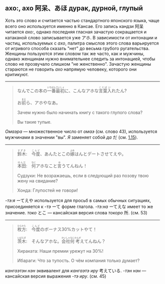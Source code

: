 ## ахо:, ахо 阿呆、あほ дурак, дурной, глупый

Хоть это слово и считается частью стандартного японского языка, чаще всего оно используется именно в Кансае. Его запись кандзи 阿呆 читается *ахо:*, однако последняя гласная зачастую сокращается и катаканой слово записывается уже アホ. В зависимости от интонации и частиц, используемых с *ахо*, палитра смыслов этого слова варьируется от игривого способа сказать "нет" до весьма грубого ругательства. Женщины пользуются этим словом так же часто, как и мужчины, однако женщинам  нужно внимательнее следить за интонацией, чтобы слово не прозвучало слишком "не женственно". Зачастую женщины стараются не говорить *ахо* напрямую человеку, которого они критикуют.

---

> なんでこの本の<ruby><rb>一番</rb><rt>いちばん</rt></ruby><ruby><rb>最初</rb><rt>さいしょ</rt></ruby>に、こんなアホな<ruby><rb>言葉</rb><rt>ことば</rt></ruby><ruby><rb>入</rb><rt>い</rt></ruby>れたん?
>
> お<ruby><rb>前</rb><rt>まえ</rt></ruby>ら、アホやなあ。
>
> Зачем нужно было начинать книгу с такого глупого слова?
>
> Вы такие тупые.

*Омаэра* — множественное число от *омаэ* (см. слово 43), используется мужчинами в значении "вы". *Я* заменяет собой *да* だ (см. [1.15](ch01-15.md)).

---

> <ruby><rb>鈴木</rb><rt>すずき</rt></ruby>:　<ruby><rb>今度</rb><rt>こんど</rt></ruby>、あんたとこの<ruby><rb>嫁</rb><rt>よめ</rt></ruby>はんとデートさせてえや。
>
> <ruby><rb>本田</rb><rt>ほんだ</rt></ruby>:　<ruby><rb>何</rb><rt>なに</rt></ruby>アホなこと<ruby><rb>言</rb><rt>ゆ</rt></ruby>うてんねん！
>
> Судзуки: Не возражаешь, если в следующий раз позову твою жену на свидание?
>
> Хонда: Глупостей не говори!

*-тэ:я* ーてえや используется для просьб в самых обычных ситуациях, присоединяется к *-тэ* ーて форме глагола. *-тэ:на* ーてえな имеет то же значение. *токо* とこ — кансайская версия слова *токоро* 所. (см. 53)

---

> <ruby><rb>枚方</rb><rt>ひらかた</rt></ruby>:　<ruby><rb>今度</rb><rt>こんど</rt></ruby>のボーナス30%カットやて！
>
> <ruby><rb>茨木</rb><rt>いばらぎ</rt></ruby>:　そんなアホな。<ruby><rb>会社</rb><rt>かいしゃ</rt></ruby><ruby><rb>何</rb><rt>なに</rt></ruby><ruby><rb>考</rb><rt>かんが</rt></ruby>えてんねん？
>
> Хираката: Наши премии урежут на 30%!
>
> Ибараги: Что за тупость. О чём компания только думает?

*кангаэтэн нэн* эквивалент для *кангаэтэ иру* 考えている. *-тэн нэн* — кансайская версия выражения *-тэ иру*. (см. 45)
